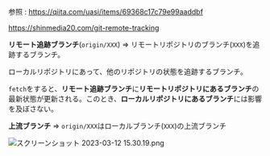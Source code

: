 参照 : https://qiita.com/uasi/items/69368c17c79e99aaddbf

https://shinmedia20.com/git-remote-tracking

**リモート追跡ブランチ**(`origin/XXX`) ⇒ リモートリポジトリのブランチ(`XXX`)を追跡するブランチ。

ローカルリポジトリにあって、他のリポジトリの状態を追跡するブランチ。

`fetch`をすると、**リモート追跡ブランチ**に**リモートリポジトリにあるブランチ**の最新状態が更新される。このとき、**ローカルリポジトリにあるブランチ**には影響を及ぼさない。

**上流ブランチ** ⇒ `origin/XXX`はローカルブランチ(`XXX`)の上流ブランチ

![スクリーンショット 2023-03-12 15.30.19.png](https://s3-us-west-2.amazonaws.com/secure.notion-static.com/4f0178be-35e4-44c5-9010-73c2804cbcc9/%E3%82%B9%E3%82%AF%E3%83%AA%E3%83%BC%E3%83%B3%E3%82%B7%E3%83%A7%E3%83%83%E3%83%88_2023-03-12_15.30.19.png)
